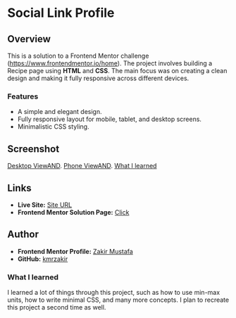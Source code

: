 # Social Link Profile

## Overview
This is a solution to a Frontend Mentor challenge (https://www.frontendmentor.io/home). The project involves building a Recipe page using **HTML** and **CSS**. The main focus was on creating a clean design and making it fully responsive across different devices.

### Features
- A simple and elegant design.
- Fully responsive layout for mobile, tablet, and desktop screens.
- Minimalistic CSS styling.

## Screenshot
[Desktop View](./images/desktop1.png)[AND](./images/desktop2.pn).
[Phone View](./images/phone1.png)[AND](./images/phone2.png).
[What I learned](#what-i-learned)

## Links
- **Live Site:** [Site URL](https://kmrzakir.github.io/Recipe_page_frontend_mentor/)
- **Frontend Mentor Solution Page:** [Click](https://www.frontendmentor.io/solutions/min-max-unit-fgNQ5uKjJU)

## Author
- **Frontend Mentor Profile:** [Zakir Mustafa](https://www.frontendmentor.io/profile/kmrzakir)
- **GitHub:** [kmrzakir](https://github.com/kmrzakir)
### What I learned
I learned a lot of things through this project, such as how to use min-max units, how to write minimal CSS, and many more concepts. I plan to recreate this project a second time as well.